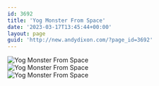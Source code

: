 ```yaml
---
id: 3692
title: 'Yog Monster From Space'
date: '2023-03-17T13:45:44+00:00'
layout: page
guid: 'http://new.andydixon.com/?page_id=3692'
---
```


![Yog Monster From Space](https://i0.wp.com/assets.g8x2.ldn.idrivee2-23.com/posters/Yog%20Monster%20From%20Space%2001.jpg?w=1200&ssl=1 "Yog Monster From Space")  
![Yog Monster From Space](https://i0.wp.com/assets.g8x2.ldn.idrivee2-23.com/posters/Yog%20Monster%20From%20Space%2002.jpg?w=1200&ssl=1 "Yog Monster From Space")  
![Yog Monster From Space](https://i0.wp.com/assets.g8x2.ldn.idrivee2-23.com/posters/Yog%20Monster%20From%20Space%2003.jpg?w=1200&ssl=1 "Yog Monster From Space")